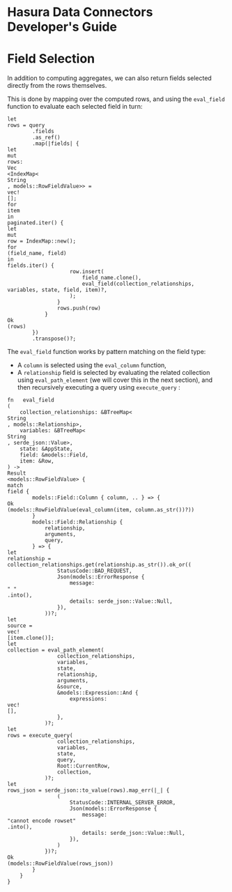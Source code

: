 # Hasura Data Connectors Developer's Guide

# Field Selection

In addition to computing aggregates, we can also return fields selected directly from the rows themselves.

This is done by mapping over the computed rows, and using the `eval_field` function to evaluate each selected field in turn:

```
let
rows = query
        .fields
        .as_ref()
        .map(|fields| {
let
mut
rows:
Vec
<IndexMap<
String
, models::RowFieldValue>> =
vec!
[];
for
item
in
paginated.iter() {
let
mut
row = IndexMap::new();
for
(field_name, field)
in
fields.iter() {
                    row.insert(
                        field_name.clone(),
                        eval_field(collection_relationships, variables, state, field, item)?,
                    );
                }
                rows.push(row)
            }
Ok
(rows)
        })
        .transpose()?;
```

The `eval_field` function works by pattern matching on the field type:

- A `column` is selected using the `eval_column` function,
- A `relationship` field is selected by evaluating the related collection using `eval_path_element` (we will cover this in the next section), and then recursively executing a query using `execute_query` :


```
fn   eval_field
(
    collection_relationships: &BTreeMap<
String
, models::Relationship>,
    variables: &BTreeMap<
String
, serde_json::Value>,
    state: &AppState,
    field: &models::Field,
    item: &Row,
) ->
Result
<models::RowFieldValue> {
match
field {
        models::Field::Column { column, .. } => {
Ok
(models::RowFieldValue(eval_column(item, column.as_str())?))
        }
        models::Field::Relationship {
            relationship,
            arguments,
            query,
        } => {
let
relationship = collection_relationships.get(relationship.as_str()).ok_or((
                StatusCode::BAD_REQUEST,
                Json(models::ErrorResponse {
                    message:
" "
.into(),
                    details: serde_json::Value::Null,
                }),
            ))?;
let
source =
vec!
[item.clone()];
let
collection = eval_path_element(
                collection_relationships,
                variables,
                state,
                relationship,
                arguments,
                &source,
                &models::Expression::And {
                    expressions:
vec!
[],
                },
            )?;
let
rows = execute_query(
                collection_relationships,
                variables,
                state,
                query,
                Root::CurrentRow,
                collection,
            )?;
let
rows_json = serde_json::to_value(rows).map_err(|_| {
                (
                    StatusCode::INTERNAL_SERVER_ERROR,
                    Json(models::ErrorResponse {
                        message:
"cannot encode rowset"
.into(),
                        details: serde_json::Value::Null,
                    }),
                )
            })?;
Ok
(models::RowFieldValue(rows_json))
        }
    }
}
```